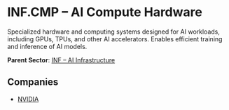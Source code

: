 # INF.CMP – AI Compute Hardware

Specialized hardware and computing systems designed for AI workloads, including GPUs, TPUs, and other AI accelerators. Enables efficient training and inference of AI models.


**Parent Sector**: [INF – AI Infrastructure](inf.md)

## Companies

- [NVIDIA](../registry/nvidia.md)
